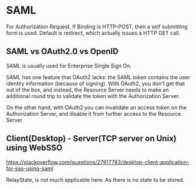 # SAML

For Authorization Request.
If Binding is HTTP-POST, then a self submitting form is used. 
Default is redirect, which actually issues a HTTP GET call. 

## SAML vs OAuth2.0 vs OpenID

SAML is usually used for Enterprise Single Sign On.

SAML has one feature that OAuth2 lacks: the SAML token contains the user identity information (because of signing). With OAuth2, you don’t get that out of the box, and instead, the Resource Server needs to make an additional round trip to validate the token with the Authorization Server.

On the other hand, with OAuth2 you can invalidate an access token on the Authorization Server, and disable it from further access to the Resource Server

## Client(Desktop) - Server(TCP server on Unix) using WebSSO

https://stackoverflow.com/questions/27917783/desktop-client-application-for-sso-using-saml

RelayState, is not much applicable here. As there is no state to be stored.
